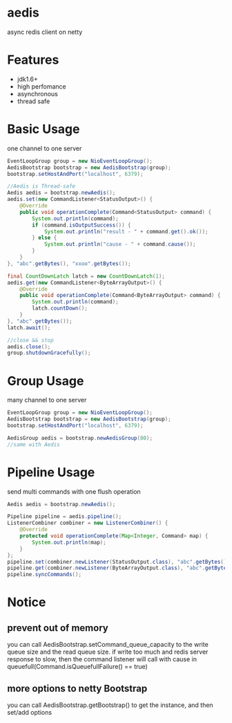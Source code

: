 # aedis
async redis client on netty

# Features
- jdk1.6+
- high perfomance
- asynchronous
- thread safe

# Basic Usage
one channel to one server
```java
EventLoopGroup group = new NioEventLoopGroup();
AedisBootstrap bootstrap = new AedisBootstrap(group);
bootstrap.setHostAndPort("localhost", 6379);

//Aedis is Thread-safe
Aedis aedis = bootstrap.newAedis();
aedis.set(new CommandListener<StatusOutput>() {
    @Override
    public void operationComplete(Command<StatusOutput> command) {
        System.out.println(command);
        if (command.isOutputSuccess()) {
            System.out.println("result - " + command.get().ok());
        } else {
            System.out.println("cause - " + command.cause());
        }
    }
}, "abc".getBytes(), "xxoo".getBytes());

final CountDownLatch latch = new CountDownLatch(1);
aedis.get(new CommandListener<ByteArrayOutput>() {
    @Override
    public void operationComplete(Command<ByteArrayOutput> command) {
        System.out.println(command);
        latch.countDown();
    }
}, "abc".getBytes());
latch.await();

//close && stop
aedis.close();
group.shutdownGracefully();
```

# Group Usage
many channel to one server
```java
EventLoopGroup group = new NioEventLoopGroup();
AedisBootstrap bootstrap = new AedisBootstrap(group);
bootstrap.setHostAndPort("localhost", 6379);

AedisGroup aedis = bootstrap.newAedisGroup(80);
//same with Aedis
```

# Pipeline Usage
send multi commands with one flush operation
```java
Aedis aedis = bootstrap.newAedis();

Pipeline pipeline = aedis.pipeline();
ListenerCombiner combiner = new ListenerCombiner() {
    @Override
    protected void operationComplete(Map<Integer, Command> map) {
        System.out.println(map);
    }
};
pipeline.set(combiner.newListener(StatusOutput.class), "abc".getBytes(), "xxoo".getBytes());
pipeline.get(combiner.newListener(ByteArrayOutput.class), "abc".getBytes());
pipeline.syncCommands();
```

# Notice

## prevent out of memory
you can call AedisBootstrap.setCommand_queue_capacity to the write queue size
and the read queue size. if write too much and redis server response to slow,
then the command listener will call with cause in queuefull(Command.isQueuefullFailure() == true)

## more options to netty Bootstrap
you can call AedisBootstrap.getBootstrap() to get the instance, and then set/add options
